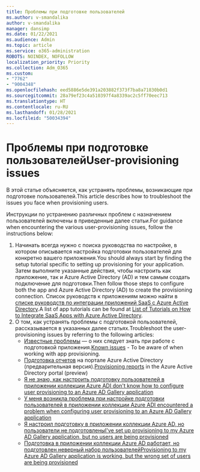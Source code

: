 ```yaml
---
title: Проблемы при подготовке пользователей
ms.author: v-smandalika
author: v-smandalika
manager: dansimp
ms.date: 01/22/2021
ms.audience: Admin
ms.topic: article
ms.service: o365-administration
ROBOTS: NOINDEX, NOFOLLOW
localization_priority: Priority
ms.collection: Adm_O365
ms.custom:
- "7762"
- "9004348"
ms.openlocfilehash: eed5886e5de391a203882f373f7ba8a71830b0d1
ms.sourcegitcommit: 28a79ef23c4a510397f4a8339ac2c5ff70eec713
ms.translationtype: HT
ms.contentlocale: ru-RU
ms.lasthandoff: 01/28/2021
ms.locfileid: "50034394"
---
```

# <a name="user-provisioning-issues"></a><span data-ttu-id="1aa40-102">Проблемы при подготовке пользователей</span><span class="sxs-lookup"><span data-stu-id="1aa40-102">User-provisioning issues</span></span>

<span data-ttu-id="1aa40-103">В этой статье объясняется, как устранять проблемы, возникающие при подготовке пользователей.</span><span class="sxs-lookup"><span data-stu-id="1aa40-103">This article describes how to troubleshoot the issues you face when provisioning users.</span></span>

<span data-ttu-id="1aa40-104">Инструкции по устранению различных проблем с назначением пользователей включены в приведенные далее статьи.</span><span class="sxs-lookup"><span data-stu-id="1aa40-104">For guidance when encountering the various user-provisioning issues, follow the instructions below:</span></span>

1. <span data-ttu-id="1aa40-105">Начинать всегда нужно с поиска руководства по настройке, в котором описывается настройка подготовки пользователей для конкретно вашего приложения.</span><span class="sxs-lookup"><span data-stu-id="1aa40-105">You should always start by finding the setup tutorial specific to setting up provisioning for your application.</span></span> <span data-ttu-id="1aa40-106">Затем выполните указанные действия, чтобы настроить как приложение, так и Azure Active Directory (AD) и тем самым создать подключение для подготовки.</span><span class="sxs-lookup"><span data-stu-id="1aa40-106">Then follow those steps to configure both the app and Azure Active Directory (AD) to create the provisioning connection.</span></span> <span data-ttu-id="1aa40-107">Список руководств к приложениям можно найти в [списке руководств по интеграции приложений SaaS с Azure Active Directory](https://docs.microsoft.com/azure/active-directory/saas-apps/tutorial-list).</span><span class="sxs-lookup"><span data-stu-id="1aa40-107">A list of app tutorials can be found at [List of Tutorials on How to Integrate SaaS Apps with Azure Active Directory](https://docs.microsoft.com/azure/active-directory/saas-apps/tutorial-list).</span></span>
2. <span data-ttu-id="1aa40-108">О том, как устранять проблемы с подготовкой пользователей, рассказывается в указанных далее статьях.</span><span class="sxs-lookup"><span data-stu-id="1aa40-108">Troubleshoot the user-provisioning issues by referring to the following articles:</span></span>
    - <span data-ttu-id="1aa40-109">[Известные проблемы](https://docs.microsoft.com/azure/active-directory/app-provisioning/known-issues) — о них следует знать при работе с подготовкой приложения.</span><span class="sxs-lookup"><span data-stu-id="1aa40-109">[Known issues](https://docs.microsoft.com/azure/active-directory/app-provisioning/known-issues) - To be aware of when working with app provisioning.</span></span>
    - <span data-ttu-id="1aa40-110">[Подготовка отчетов](https://docs.microsoft.com/azure/active-directory/reports-monitoring/concept-provisioning-logs) на портале Azure Active Directory (предварительная версия).</span><span class="sxs-lookup"><span data-stu-id="1aa40-110">[Provisioning reports](https://docs.microsoft.com/azure/active-directory/reports-monitoring/concept-provisioning-logs) in the Azure Active Directory portal (preview)</span></span>
    - [<span data-ttu-id="1aa40-111">Я не знаю, как настроить подготовку пользователей в приложении коллекции Azure AD</span><span class="sxs-lookup"><span data-stu-id="1aa40-111">I don't know how to configure user provisioning to an Azure AD Gallery application</span></span>](https://docs.microsoft.com/azure/active-directory/app-provisioning/configure-automatic-user-provisioning-portal) 
    - [<span data-ttu-id="1aa40-112">У меня возникла проблема при настройке подготовки пользователей в приложении коллекции Azure AD</span><span class="sxs-lookup"><span data-stu-id="1aa40-112">I encountered a problem when configuring user provisioning to an Azure AD Gallery application</span></span>](https://docs.microsoft.com/azure/active-directory/app-provisioning/application-provisioning-config-problem) 
    - [<span data-ttu-id="1aa40-113">Я настроил подготовку в приложении коллекции Azure AD, но пользователи не подготовлены</span><span class="sxs-lookup"><span data-stu-id="1aa40-113">I've set up provisioning to my Azure AD Gallery application, but no users are being provisioned</span></span>](https://docs.microsoft.com/azure/active-directory/app-provisioning/application-provisioning-config-problem-no-users-provisioned) 
    - [<span data-ttu-id="1aa40-114">Подготовка в приложении коллекции Azure AD работает, но подготовлен неверный набор пользователей</span><span class="sxs-lookup"><span data-stu-id="1aa40-114">Provisioning to my Azure AD Gallery application is working, but the wrong set of users are being provisioned</span></span>](https://docs.microsoft.com/azure/active-directory/manage-apps/add-application-portal-assign-users)





